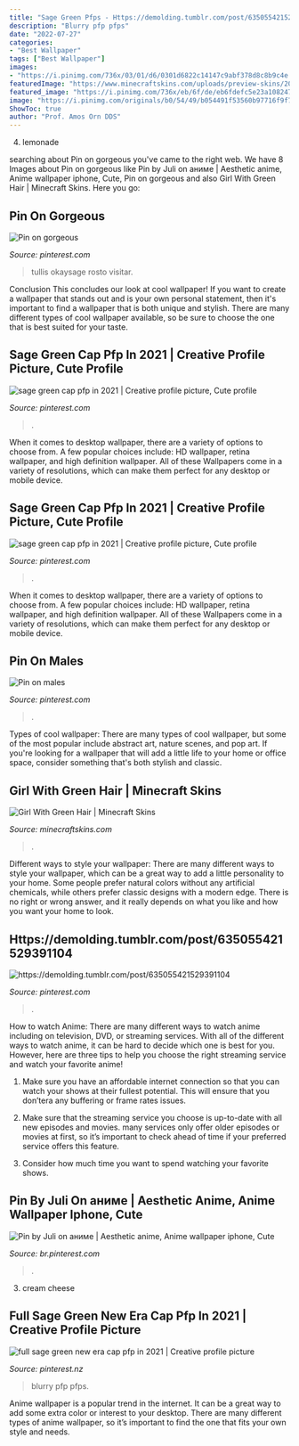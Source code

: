 ```yaml
---
title: "Sage Green Pfps - Https://demolding.tumblr.com/post/635055421529391104"
description: "Blurry pfp pfps"
date: "2022-07-27"
categories:
- "Best Wallpaper"
tags: ["Best Wallpaper"]
images:
- "https://i.pinimg.com/736x/03/01/d6/0301d6822c14147c9abf378d8c8b9c4e.jpg"
featuredImage: "https://www.minecraftskins.com/uploads/preview-skins/2021/07/02/girl-with-brown-hair-and-green-eyes--18291469.png?v420"
featured_image: "https://i.pinimg.com/736x/eb/6f/de/eb6fdefc5e23a1082472d3de5a3723e1.jpg"
image: "https://i.pinimg.com/originals/b0/54/49/b054491f53560b97716f9f74aea2af65.jpg"
ShowToc: true
author: "Prof. Amos Orn DDS"
---
```



4. lemonade 

	

		
searching about Pin on gorgeous you've came to the right web. We have 8 Images about Pin on gorgeous like Pin by Juli on аниме | Aesthetic anime, Anime wallpaper iphone, Cute, Pin on gorgeous and also Girl With Green Hair | Minecraft Skins. Here you go:
		
    
## Pin On Gorgeous

<img loading=lazy src="https://i.pinimg.com/originals/b0/54/49/b054491f53560b97716f9f74aea2af65.jpg" onerror="this.onerror=null;this.src='https://tse2.mm.bing.net/th?id=OIP.7MeOcHceeEj0aC2Fx5nMYgHaHa&amp;pid=15.1';" alt="Pin on gorgeous">

_Source: pinterest.com_

>tullis okaysage rosto visitar. 

	

Conclusion
This concludes our look at cool wallpaper! If you want to create a wallpaper that stands out and is your own personal statement, then it's important to find a wallpaper that is both unique and stylish. There are many different types of cool wallpaper available, so be sure to choose the one that is best suited for your taste.

    
## Sage Green Cap Pfp In 2021 | Creative Profile Picture, Cute Profile

<img loading=lazy src="https://i.pinimg.com/236x/65/bc/6e/65bc6e1d11f1e9c5e6e1af6b090b8af1.jpg?nii=t" onerror="this.onerror=null;this.src='https://tse4.mm.bing.net/th?id=OIP.qumXnopIs0l2AZGNJ7ezNQAAAA&amp;pid=15.1';" alt="sage green cap pfp in 2021 | Creative profile picture, Cute profile">

_Source: pinterest.com_

>. 

	

When it comes to desktop wallpaper, there are a variety of options to choose from. A few popular choices include: HD wallpaper, retina wallpaper, and high definition wallpaper. All of these Wallpapers come in a variety of resolutions, which can make them perfect for any desktop or mobile device. 

    
## Sage Green Cap Pfp In 2021 | Creative Profile Picture, Cute Profile

<img loading=lazy src="https://i.pinimg.com/236x/28/be/e5/28bee505668af7c10a1561c4d7db6679.jpg?nii=t" onerror="this.onerror=null;this.src='https://tse2.mm.bing.net/th?id=OIP.B83kUiWyc550zo8Kr5FWjgAAAA&amp;pid=15.1';" alt="sage green cap pfp in 2021 | Creative profile picture, Cute profile">

_Source: pinterest.com_

>. 

	

When it comes to desktop wallpaper, there are a variety of options to choose from. A few popular choices include: HD wallpaper, retina wallpaper, and high definition wallpaper. All of these Wallpapers come in a variety of resolutions, which can make them perfect for any desktop or mobile device. 

    
## Pin On Males

<img loading=lazy src="https://i.pinimg.com/736x/eb/6f/de/eb6fdefc5e23a1082472d3de5a3723e1.jpg" onerror="this.onerror=null;this.src='https://tse4.mm.bing.net/th?id=OIP.kxRhEDQWkNcrAn0GjSmuFAHaJa&amp;pid=15.1';" alt="Pin on males">

_Source: pinterest.com_

>. 

	

Types of cool wallpaper:
There are many types of cool wallpaper, but some of the most popular include abstract art, nature scenes, and pop art. If you're looking for a wallpaper that will add a little life to your home or office space, consider something that's both stylish and classic.

    
## Girl With Green Hair | Minecraft Skins

<img loading=lazy src="https://www.minecraftskins.com/uploads/preview-skins/2021/07/02/girl-with-brown-hair-and-green-eyes--18291469.png?v420" onerror="this.onerror=null;this.src='https://tse3.mm.bing.net/th?id=OIP.ml_bKuMbBUjLYd54INkB3QAAAA&amp;pid=15.1';" alt="Girl With Green Hair | Minecraft Skins">

_Source: minecraftskins.com_

>. 

	

Different ways to style your wallpaper:
There are many different ways to style your wallpaper, which can be a great way to add a little personality to your home. Some people prefer natural colors without any artificial chemicals, while others prefer classic designs with a modern edge. There is no right or wrong answer, and it really depends on what you like and how you want your home to look.

    
## Https://demolding.tumblr.com/post/635055421529391104

<img loading=lazy src="https://i.pinimg.com/736x/03/01/d6/0301d6822c14147c9abf378d8c8b9c4e.jpg" onerror="this.onerror=null;this.src='https://tse3.mm.bing.net/th?id=OIP.HtWS9-N_TKp1Hxvnbj7TlQAAAA&amp;pid=15.1';" alt="https://demolding.tumblr.com/post/635055421529391104">

_Source: pinterest.com_

>. 

	

How to watch Anime: There are many different ways to watch anime including on television, DVD, or streaming services.
With all of the different ways to watch anime, it can be hard to decide which one is best for you. However, here are three tips to help you choose the right streaming service and watch your favorite anime!
1. Make sure you have an affordable internet connection so that you can watch your shows at their fullest potential. This will ensure that you don’tera any buffering or frame rates issues.

2. Make sure that the streaming service you choose is up-to-date with all new episodes and movies. many services only offer older episodes or movies at first, so it’s important to check ahead of time if your preferred service offers this feature.

3. Consider how much time you want to spend watching your favorite shows.

    
## Pin By Juli On аниме | Aesthetic Anime, Anime Wallpaper Iphone, Cute

<img loading=lazy src="https://i.pinimg.com/736x/ea/91/8f/ea918fc3174d5517d6796e23e664cdfd.jpg" onerror="this.onerror=null;this.src='https://tse4.mm.bing.net/th?id=OIP.31M-MTOjSXZnn4x3axp4gAHaHa&amp;pid=15.1';" alt="Pin by Juli on аниме | Aesthetic anime, Anime wallpaper iphone, Cute">

_Source: br.pinterest.com_

>. 

	

3. cream cheese 

    
## Full Sage Green New Era Cap Pfp In 2021 | Creative Profile Picture

<img loading=lazy src="https://i.pinimg.com/236x/c5/43/30/c543301d65a93095d532db6bff149dae.jpg?nii=t" onerror="this.onerror=null;this.src='https://tse2.mm.bing.net/th?id=OIP.y4TBLaNL0Icj_OzI_71iBwAAAA&amp;pid=15.1';" alt="full sage green new era cap pfp in 2021 | Creative profile picture">

_Source: pinterest.nz_

>blurry pfp pfps. 

	

Anime wallpaper is a popular trend in the internet. It can be a great way to add some extra color or interest to your desktop. There are many different types of anime wallpaper, so it’s important to find the one that fits your own style and needs.

